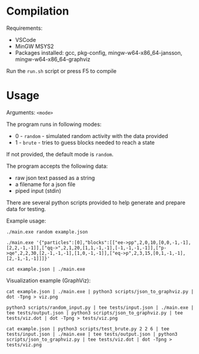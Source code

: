 # Compilation
Requirements:
- VSCode
- MinGW MSYS2
- Packages installed: gcc, pkg-config, mingw-w64-x86_64-jansson, mingw-w64-x86_64-graphviz

Run the `run.sh` script or press F5 to compile

# Usage
Arguments: `<mode>`

The program runs in following modes:
- 0 - `random` - simulated random activity with the data provided
- 1 - `brute` - tries to guess blocks needed to reach a state

If not provided, the default mode is `random`.

The program accepts the following data:
- raw json text passed as a string
- a filename for a json file
- piped input (stdin)

There are several python scripts provided to help generate and prepare data for testing.

Example usage:
```
./main.exe random example.json
```

```
./main.exe '{"particles":[0],"blocks":[["ee->pp",2,0,10,[0,0,-1,-1],[2,2,-1,-1]],["qq->",2,1,20,[1,1,-1,-1],[-1,-1,-1,-1]],["p->qe",2,2,30,[2,-1,-1,-1],[1,0,-1,-1]],["eq->p",2,3,15,[0,1,-1,-1],[2,-1,-1,-1]]]}'
```

```
cat example.json | ./main.exe
```

Visualization example (GraphViz):
```
cat example.json | ./main.exe | python3 scripts/json_to_graphviz.py | dot -Tpng > viz.png
```
```
python3 scripts/random_input.py | tee tests/input.json | ./main.exe | tee tests/output.json | python3 scripts/json_to_graphviz.py | tee tests/viz.dot | dot -Tpng > tests/viz.png
```
```
cat example.json | python3 scripts/test_brute.py 2 2 6 | tee tests/input.json | ./main.exe | tee tests/output.json | python3 scripts/json_to_graphviz.py | tee tests/viz.dot | dot -Tpng > tests/viz.png
```